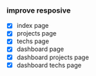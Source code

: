 ### improve resposive

- [x] index page
- [x] projects page
- [x] techs page
- [x] dashboard page
- [x] dashboard projects page
- [x] dashboard techs page
